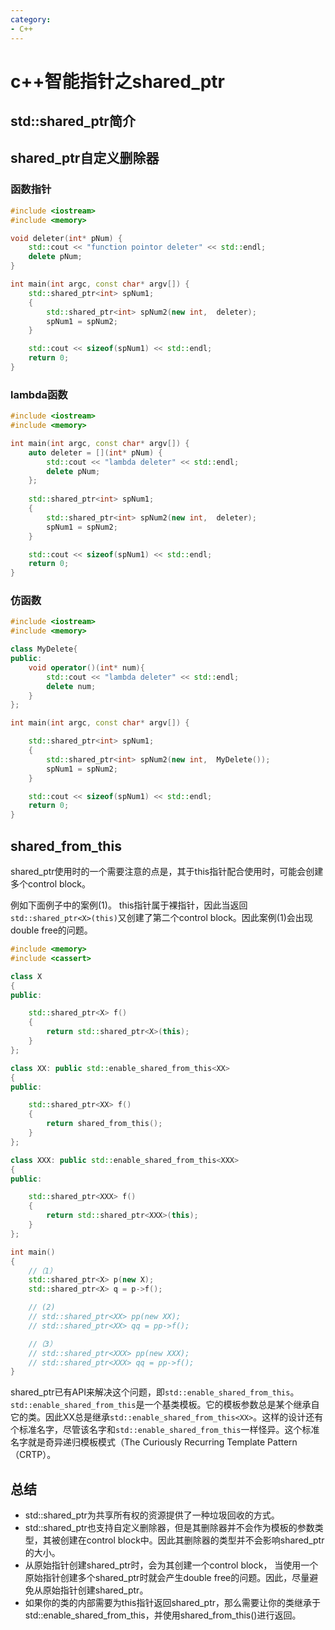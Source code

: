```yaml
---
category: 
- C++
---
```


# c++智能指针之shared_ptr

## std::shared_ptr简介

## shared_ptr自定义删除器

### 函数指针

```cpp
#include <iostream>
#include <memory>

void deleter(int* pNum) {
    std::cout << "function pointor deleter" << std::endl;
    delete pNum;
}

int main(int argc, const char* argv[]) {
    std::shared_ptr<int> spNum1;
    {
        std::shared_ptr<int> spNum2(new int,  deleter);
        spNum1 = spNum2;
    }

    std::cout << sizeof(spNum1) << std::endl;
    return 0;
}
```

### lambda函数

```cpp
#include <iostream>
#include <memory>

int main(int argc, const char* argv[]) {
    auto deleter = [](int* pNum) {
        std::cout << "lambda deleter" << std::endl;
        delete pNum;
    };
    
    std::shared_ptr<int> spNum1;
    {
        std::shared_ptr<int> spNum2(new int,  deleter);
        spNum1 = spNum2;
    }

    std::cout << sizeof(spNum1) << std::endl;
    return 0;
}
```

### 仿函数

```cpp
#include <iostream>
#include <memory>

class MyDelete{
public:
    void operator()(int* num){
        std::cout << "lambda deleter" << std::endl;
        delete num;
    }
};

int main(int argc, const char* argv[]) {

    std::shared_ptr<int> spNum1;
    {
        std::shared_ptr<int> spNum2(new int,  MyDelete());
        spNum1 = spNum2;
    }

    std::cout << sizeof(spNum1) << std::endl;
    return 0;
}
```

## shared_from_this

shared_ptr使用时的一个需要注意的点是，其于this指针配合使用时，可能会创建多个control block。

例如下面例子中的案例(1)。 this指针属于裸指针，因此当返回```std::shared_ptr<X>(this)```又创建了第二个control block。因此案例(1)会出现double free的问题。

```cpp
#include <memory>
#include <cassert>

class X
{
public:

    std::shared_ptr<X> f()
    {
        return std::shared_ptr<X>(this);
    }    
};

class XX: public std::enable_shared_from_this<XX>
{
public:

    std::shared_ptr<XX> f()
    {
        return shared_from_this();
    }
};

class XXX: public std::enable_shared_from_this<XXX>
{
public:

    std::shared_ptr<XXX> f()
    {
        return std::shared_ptr<XXX>(this);
    }
};

int main()
{
    //（1）
    std::shared_ptr<X> p(new X);
    std::shared_ptr<X> q = p->f();

    // (2)
    // std::shared_ptr<XX> pp(new XX);
    // std::shared_ptr<XX> qq = pp->f();

    //（3）
    // std::shared_ptr<XXX> pp(new XXX);
    // std::shared_ptr<XXX> qq = pp->f();
}
```

shared_ptr已有API来解决这个问题，即```std::enable_shared_from_this```。```std::enable_shared_from_this```是一个基类模板。它的模板参数总是某个继承自它的类。因此XX总是继承```std::enable_shared_from_this<XX>```。这样的设计还有个标准名字，尽管该名字和```std::enable_shared_from_this```一样怪异。这个标准名字就是奇异递归模板模式（The Curiously Recurring Template Pattern（CRTP）。


## 总结
- std::shared_ptr为共享所有权的资源提供了一种垃圾回收的方式。
- std::shared_ptr也支持自定义删除器，但是其删除器并不会作为模板的参数类型，其被创建在control block中。因此其删除器的类型并不会影响shared_ptr的大小。
- 从原始指针创建shared_ptr时，会为其创建一个control block， 当使用一个原始指针创建多个shared_ptr时就会产生double free的问题。因此，尽量避免从原始指针创建shared_ptr。
- 如果你的类的内部需要为this指针返回shared_ptr，那么需要让你的类继承于std::enable_shared_from_this，并使用shared_from_this()进行返回。